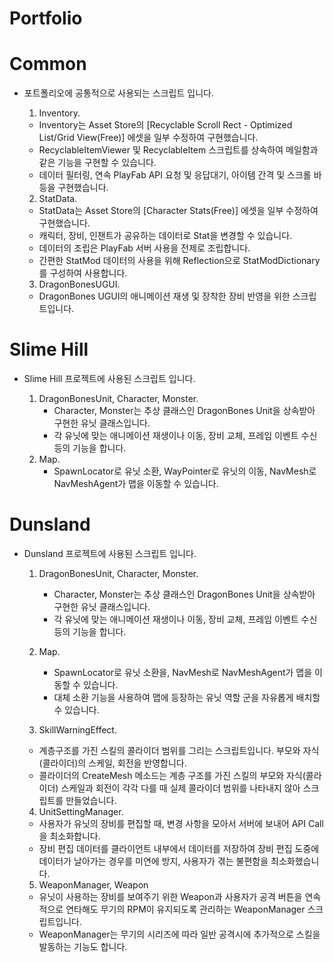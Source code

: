 # Portfolio

# Common
- 포트폴리오에 공통적으로 사용되는 스크립트 입니다.

  1. Inventory.
    - Inventory는 Asset Store의 [Recyclable Scroll Rect - Optimized List/Grid View(Free)] 에셋을 일부 수정하여 구현했습니다.
    - RecyclableItemViewer 및 RecyclableItem 스크립트를 상속하여 메일함과 같은 기능을 구현할 수 있습니다.
    - 데이터 필터링, 연속 PlayFab API 요청 및 응답대기, 아이템 간격 및 스크롤 바 등을 구현했습니다.

  2. StatData.
    - StatData는 Asset Store의 [Character Stats(Free)] 에셋을 일부 수정하여 구현했습니다.
    - 캐릭터, 장비, 인챈트가 공유하는 데이터로 Stat을 변경할 수 있습니다.
    - 데이터의 조립은 PlayFab 서버 사용을 전제로 조립합니다.
    - 간편한 StatMod 데이터의 사용을 위해 Reflection으로 StatModDictionary를 구성하여 사용합니다.

  3. DragonBonesUGUI.
    - DragonBones UGUI의 애니메이션 재생 및 장착한 장비 반영을 위한 스크립트입니다.

# Slime Hill
- Slime Hill 프로젝트에 사용된 스크립트 입니다.

  1. DragonBonesUnit, Character, Monster.
     - Character, Monster는 추상 클래스인 DragonBones Unit을 상속받아 구현한 유닛 클래스입니다.
     - 각 유닛에 맞는 애니메이션 재생이나 이동, 장비 교체, 프레임 이벤트 수신 등의 기능을 합니다.
  2. Map.
     - SpawnLocator로 유닛 소환, WayPointer로 유닛의 이동, NavMesh로 NavMeshAgent가 맵을 이동할 수 있습니다.

# Dunsland
- Dunsland 프로젝트에 사용된 스크립트 입니다.
  
  1. DragonBonesUnit, Character, Monster.
     - Character, Monster는 추상 클래스인 DragonBones Unit을 상속받아 구현한 유닛 클래스입니다.
     - 각 유닛에 맞는 애니메이션 재생이나 이동, 장비 교체, 프레임 이벤트 수신 등의 기능을 합니다.
  2. Map.
     - SpawnLocator로 유닛 소환을, NavMesh로 NavMeshAgent가 맵을 이동할 수 있습니다.
     - 대체 소환 기능을 사용하여 맵에 등장하는 유닛 역할 군을 자유롭게 배치할 수 있습니다.

  3. SkillWarningEffect.
    - 계층구조를 가진 스킬의 콜라이더 범위를 그리는 스크립트입니다. 부모와 자식(콜라이더)의 스케일, 회전을 반영합니다.
    - 콜라이더의 CreateMesh 메소드는 계층 구조를 가진 스킬의 부모와 자식(콜라이더) 스케일과 회전이 각각 다를 때 실제 콜라이더 범위를 나타내지 않아 스크립트를 만들었습니다.

  4. UnitSettingManager.
    - 사용자가 유닛의 장비를 편집할 때, 변경 사항을 모아서 서버에 보내어 API Call을 최소화합니다.
    - 장비 편집 데이터를 클라이언트 내부에서 데이터를 저장하여 장비 편집 도중에 데이터가 날아가는 경우를 미연에 방지, 사용자가 겪는 불편함을 최소화했습니다.

  5. WeaponManager, Weapon
    - 유닛이 사용하는 장비를 보여주기 위한 Weapon과 사용자가 공격 버튼을 연속적으로 연타해도 무기의 RPM이 유지되도록 관리하는 WeaponManager 스크립트입니다.
    - WeaponManager는 무기의 시리즈에 따라 일반 공격시에 추가적으로 스킬을 발동하는 기능도 합니다.
